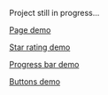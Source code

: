 Project still in progress...

[Page demo](http://enrikolabriko.github.io/tutu-frontend-test-new/)

[Star rating demo](http://enrikolabriko.github.io/tutu-frontend-test-new/web_components/star%20rating/)

[Progress bar demo](http://enrikolabriko.github.io/tutu-frontend-test-new/web_components/progress%20bar/)

[Buttons demo](http://enrikolabriko.github.io/tutu-frontend-test-new/web_components/buttons/)
